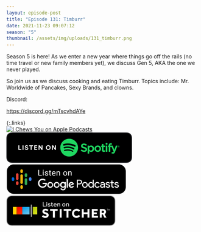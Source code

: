 ```yaml
---
layout: episode-post
title: "Episode 131: Timburr"
date: 2021-11-23 09:07:12
season: "5"
thumbnail: /assets/img/uploads/131_timburr.png
---
```

Season 5 is here! As we enter a new year where things go off the rails (no time travel or new family members yet), we discuss Gen 5, AKA the one we never played.

So join us as we discuss cooking and eating Timburr. Topics include: Mr. Worldwide of Pancakes, Sexy Brands, and clowns.

Discord:

<https://discord.gg/mTscvhdAYe>

{:.links}  
[![I Chews You on Apple Podcasts](https://linkmaker.itunes.apple.com/en-us/badge-lrg.svg?releaseDate=2019-04-16T00:00:00Z&kind=podcast&bubble=podcasts)](https://podcasts.apple.com/us/podcast/131-timburr/id1455409177?i=1000542836274)  [![I Chews You on Spotify](/assets/img/uploads/spotify-badge-button.svg)](https://open.spotify.com/episode/5juRtPcLnfkvh9nt9IqF2u?si=a2f1fc1b0d9f43c4)  [![I Chews You on Google Podcasts](/assets/img/uploads/google-podcasts-badge-button.svg)](https://podcasts.google.com/feed/aHR0cHM6Ly9pY2hld3N5b3UubGlic3luLmNvbS9yc3M/episode/MjI4MTQxYTEtYzZhMy00YTViLWI5NWUtZjNlMTlkMWVkZTc0?sa=X&ved=0CAUQkfYCahcKEwjI3_K25Zj2AhUAAAAAHQAAAAAQAQ)  [![I Chews You on Stitcher](/assets/img/uploads/stitcher-badge-button.svg)](https://www.stitcher.com/s?eid=88510676)
